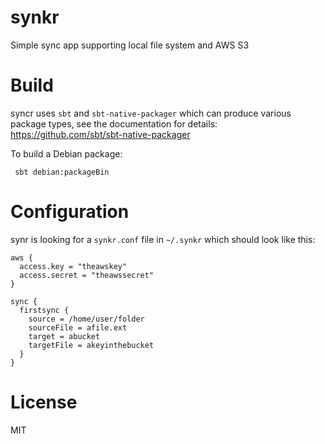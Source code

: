 synkr
=====

Simple sync app supporting local file system and AWS S3

Build
=====

syncr uses `sbt` and `sbt-native-packager` which can produce various package types, see the documentation for details: https://github.com/sbt/sbt-native-packager

To build a Debian package:

     sbt debian:packageBin


Configuration
=============

synr is looking for a `synkr.conf` file in `~/.synkr`
which should look like this:

```
aws {
  access.key = "theawskey"
  access.secret = "theawssecret"
}

sync {
  firstsync {
    source = /home/user/folder
    sourceFile = afile.ext
    target = abucket
    targetFile = akeyinthebucket
  }
}
```

License
=======

MIT
